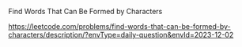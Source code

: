 Find Words That Can Be Formed by Characters

https://leetcode.com/problems/find-words-that-can-be-formed-by-characters/description/?envType=daily-question&envId=2023-12-02
